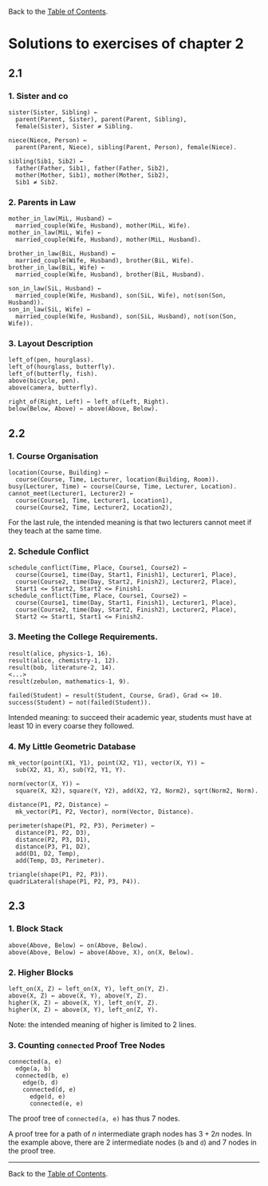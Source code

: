 Back to the [Table of Contents](Contents.md).

# Solutions to exercises of chapter 2

## 2.1

### 1. Sister and co
```
sister(Sister, Sibling) ←
  parent(Parent, Sister), parent(Parent, Sibling),
  female(Sister), Sister ≠ Sibling.

niece(Niece, Person) ←
  parent(Parent, Niece), sibling(Parent, Person), female(Niece).

sibling(Sib1, Sib2) ←
  father(Father, Sib1), father(Father, Sib2),
  mother(Mother, Sib1), mother(Mother, Sib2),
  Sib1 ≠ Sib2.
```

### 2. Parents in Law
```
mother_in_law(MiL, Husband) ←
  married_couple(Wife, Husband), mother(MiL, Wife).
mother_in_law(MiL, Wife) ←
  married_couple(Wife, Husband), mother(MiL, Husband).

brother_in_law(BiL, Husband) ←
  married_couple(Wife, Husband), brother(BiL, Wife).
brother_in_law(BiL, Wife) ←
  married_couple(Wife, Husband), brother(BiL, Husband).

son_in_law(SiL, Husband) ←
  married_couple(Wife, Husband), son(SiL, Wife), not(son(Son, Husband)).
son_in_law(SiL, Wife) ←
  married_couple(Wife, Husband), son(SiL, Husband), not(son(Son, Wife)).
```

### 3. Layout Description

```
left_of(pen, hourglass).
left_of(hourglass, butterfly).
left_of(butterfly, fish).
above(bicycle, pen).
above(camera, butterfly).

right_of(Right, Left) ← left_of(Left, Right).
below(Below, Above) ← above(Above, Below).
```

## 2.2

### 1. Course Organisation

```
location(Course, Building) ←
  course(Course, Time, Lecturer, location(Building, Room)).
busy(Lecturer, Time) ← course(Course, Time, Lecturer, Location).
cannot_meet(Lecturer1, Lecturer2) ←
  course(Course1, Time, Lecturer1, Location1),
  course(Course2, Time, Lecturer2, Location2),
```

For the last rule, the intended meaning is that two lecturers cannot meet if
they teach at the same time.

### 2. Schedule Conflict
```
schedule_conflict(Time, Place, Course1, Course2) ←
  course(Course1, time(Day, Start1, Finish1), Lecturer1, Place),
  course(Course2, time(Day, Start2, Finish2), Lecturer2, Place),
  Start1 <= Start2, Start2 <= Finish1.
schedule_conflict(Time, Place, Course1, Course2) ←
  course(Course1, time(Day, Start1, Finish1), Lecturer1, Place),
  course(Course2, time(Day, Start2, Finish2), Lecturer2, Place),
  Start2 <= Start1, Start1 <= Finish2.
```

### 3. Meeting the College Requirements.
```
result(alice, physics-1, 16).
result(alice, chemistry-1, 12).
result(bob, literature-2, 14).
<...>
result(zebulon, mathematics-1, 9).

failed(Student) ← result(Student, Course, Grad), Grad <= 10.
success(Student) ← not(failed(Student)).
```

Intended meaning: to succeed their academic year, students must have at least 10
in every coarse they followed.

### 4. My Little Geometric Database
```
mk_vector(point(X1, Y1), point(X2, Y1), vector(X, Y)) ←
  sub(X2, X1, X), sub(Y2, Y1, Y).

norm(vector(X, Y)) ←
  square(X, X2), square(Y, Y2), add(X2, Y2, Norm2), sqrt(Norm2, Norm).

distance(P1, P2, Distance) ←
  mk_vector(P1, P2, Vector), norm(Vector, Distance).

perimeter(shape(P1, P2, P3), Perimeter) ←
  distance(P1, P2, D3),
  distance(P2, P3, D1),
  distance(P3, P1, D2),
  add(D1, D2, Temp),
  add(Temp, D3, Perimeter).

triangle(shape(P1, P2, P3)).
quadriLateral(shape(P1, P2, P3, P4)).
```

## 2.3

### 1. Block Stack
```
above(Above, Below) ← on(Above, Below).
above(Above, Below) ← above(Above, X), on(X, Below).
```

### 2. Higher Blocks
```
left_on(X, Z) ← left_on(X, Y), left_on(Y, Z).
above(X, Z) ← above(X, Y), above(Y, Z).
higher(X, Z) ← above(X, Y), left_on(Y, Z).
higher(X, Z) ← above(X, Y), left_on(Z, Y).
```
Note: the intended meaning of higher is limited to 2 lines.

### 3. Counting `connected` Proof Tree Nodes
```
connected(a, e)
  edge(a, b)
  connected(b, e)
    edge(b, d)
    connected(d, e)
      edge(d, e)
      connected(e, e)
```

The proof tree of ```connected(a, e)``` has thus 7 nodes.

A proof tree for a path of $n$ intermediate graph nodes has $3+2n$ nodes. In the
example above, there are 2 intermediate nodes (```b``` and ```d```) and 7 nodes
in the proof tree.

---
Back to the [Table of Contents](Contents.md).